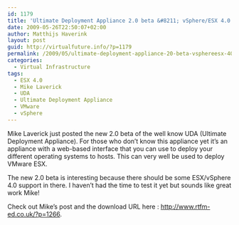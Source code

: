 ```yaml
---
id: 1179
title: 'Ultimate Deployment Appliance 2.0 beta &#8211; vSphere/ESX 4.0 support'
date: 2009-05-26T22:50:07+02:00
author: Matthijs Haverink
layout: post
guid: http://virtualfuture.info/?p=1179
permalink: /2009/05/ultimate-deployment-appliance-20-beta-vsphereesx-40-support/
categories:
  - Virtual Infrastructure
tags:
  - ESX 4.0
  - Mike Laverick
  - UDA
  - Ultimate Deployment Appliance
  - VMware
  - vSphere
---
```

Mike Laverick just posted the new 2.0 beta of the well know UDA (Ultimate Deployment Appliance). For those who don&#8217;t know this appliance yet it&#8217;s an appliance with a web-based interface that you can use to deploy your different operating systems to hosts. This can very well be used to deploy VMware ESX.

The new 2.0 beta is interesting because there should be some ESX/vSphere 4.0 support in there. I haven&#8217;t had the time to test it yet but sounds like great work Mike!

Check out Mike&#8217;s post and the download URL here : <a href="http://www.rtfm-ed.co.uk/?p=1266" target="_blank">http://www.rtfm-ed.co.uk/?p=1266</a>.